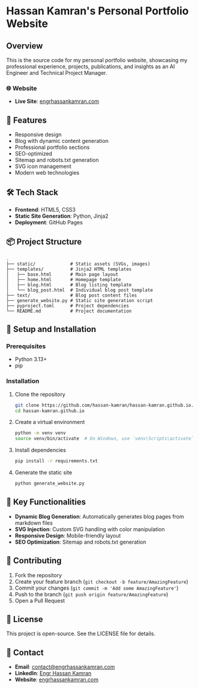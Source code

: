 # Hassan Kamran's Personal Portfolio Website

## Overview

This is the source code for my personal portfolio website, showcasing my professional experience, projects, publications, and insights as an AI Engineer and Technical Project Manager.

### 🌐 Website
- **Live Site**: [engrhassankamran.com](https://engrhassankamran.com)

## 🚀 Features

- Responsive design
- Blog with dynamic content generation
- Professional portfolio sections
- SEO-optimized
- Sitemap and robots.txt generation
- SVG icon management
- Modern web technologies

## 🛠️ Tech Stack

- **Frontend**: HTML5, CSS3
- **Static Site Generation**: Python, Jinja2
- **Deployment**: GitHub Pages

## 📦 Project Structure

```
.
├── static/             # Static assets (SVGs, images)
├── templates/          # Jinja2 HTML templates
│   ├── base.html       # Main page layout
│   ├── home.html       # Homepage template
│   ├── blog.html       # Blog listing template
│   └── blog_post.html  # Individual blog post template
├── text/               # Blog post content files
├── generate_website.py # Static site generation script
├── pyproject.toml      # Project dependencies
└── README.md           # Project documentation
```

## 🔧 Setup and Installation

### Prerequisites

- Python 3.13+
- pip

### Installation

1. Clone the repository
   ```bash
   git clone https://github.com/hassan-kamran/hassan-kamran.github.io.git
   cd hassan-kamran.github.io
   ```

2. Create a virtual environment
   ```bash
   python -m venv venv
   source venv/bin/activate  # On Windows, use `venv\Scripts\activate`
   ```

3. Install dependencies
   ```bash
   pip install -r requirements.txt
   ```

4. Generate the static site
   ```bash
   python generate_website.py
   ```

## 🌈 Key Functionalities

- **Dynamic Blog Generation**: Automatically generates blog pages from markdown files
- **SVG Injection**: Custom SVG handling with color manipulation
- **Responsive Design**: Mobile-friendly layout
- **SEO Optimization**: Sitemap and robots.txt generation

## 🤝 Contributing

1. Fork the repository
2. Create your feature branch (`git checkout -b feature/AmazingFeature`)
3. Commit your changes (`git commit -m 'Add some AmazingFeature'`)
4. Push to the branch (`git push origin feature/AmazingFeature`)
5. Open a Pull Request

## 📄 License

This project is open-source. See the LICENSE file for details.

## 📧 Contact

- **Email**: [contact@engrhassankamran.com](mailto:contact@engrhassankamran.com)
- **LinkedIn**: [Engr Hassan Kamran](https://www.linkedin.com/in/engr-hassan-kamran)
- **Website**: [engrhassankamran.com](https://engrhassankamran.com)
